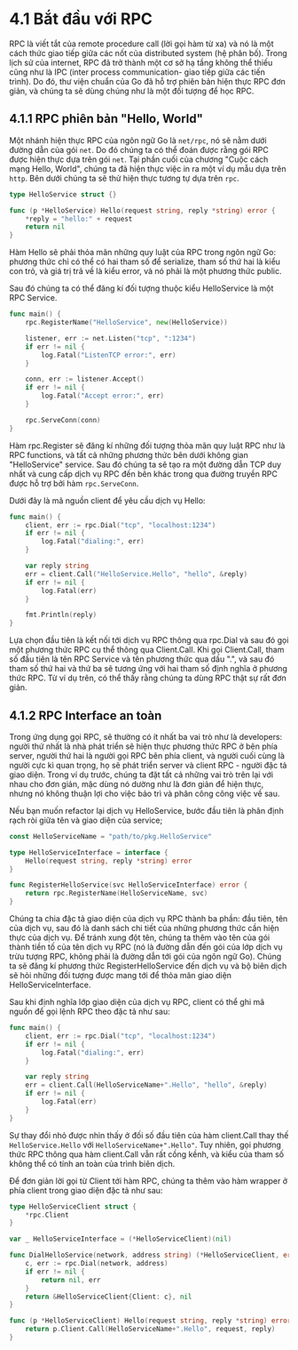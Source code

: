 # 4.1 Bắt đầu với RPC

RPC là viết tắt của remote procedure call (lời gọi hàm từ xa) và nó là một cách thức giao tiếp giữa các nốt của distributed system (hệ phân bố). Trong lịch sử của internet, RPC đã trở thành một cơ sở hạ tầng không thể thiếu cũng như là IPC (inter process communication- giao tiếp giữa các tiến trình). Do đó, thư viện chuẩn của Go đã hỗ trợ phiên bản hiện thực RPC đơn giản, và chúng ta sẽ dùng chúng như là một đối tượng để học RPC.

## 4.1.1 RPC phiên bản "Hello, World"

Một nhánh hiện thực RPC của ngôn ngữ Go là `net/rpc`, nó sẽ nằm dưới đường dẫn của gói `net`. Do đó chúng ta có thể đoán được rằng gói RPC được hiện thực dựa trên gói `net`. Tại phần cuối của chương "Cuộc cách mạng Hello, World", chúng ta đã hiện thực việc in ra một ví dụ mẫu dựa trên `http`. Bên dưới chúng ta sẽ thử hiện thực tương tự dựa trên `rpc`.

```go
type HelloService struct {}

func (p *HelloService) Hello(request string, reply *string) error {
    *reply = "hello:" + request
    return nil
}
```

Hàm Hello sẽ phải thỏa mãn những quy luật của RPC trong ngôn ngữ Go: phương thức chỉ có thể có hai tham số để serialize, tham số thứ hai là kiểu con trỏ, và giá trị trả về là kiểu error, và nó phải là một phương thức public.

Sau đó chúng ta có thể đăng kí đối tượng thuộc kiểu HelloService là một RPC Service.

```go
func main() {
    rpc.RegisterName("HelloService", new(HelloService))

    listener, err := net.Listen("tcp", ":1234")
    if err != nil {
        log.Fatal("ListenTCP error:", err)
    }

    conn, err := listener.Accept()
    if err != nil {
        log.Fatal("Accept error:", err)
    }

    rpc.ServeConn(conn)
}
```

Hàm rpc.Register sẽ đăng kí những đối tượng thỏa mãn quy luật RPC như là RPC functions, và tất cả những phương thức bên dưới không gian  "HelloService" service. Sau đó chúng ta sẽ tạo ra một đường dẫn TCP duy nhất và cung cấp dịch vụ RPC đến bên khác trong qua đường truyền RPC được hỗ trợ bởi hàm `rpc.ServeConn`.

Dưới đây là mã nguồn client để yêu cầu dịch vụ Hello:

```go
func main() {
    client, err := rpc.Dial("tcp", "localhost:1234")
    if err != nil {
        log.Fatal("dialing:", err)
    }

    var reply string
    err = client.Call("HelloService.Hello", "hello", &reply)
    if err != nil {
        log.Fatal(err)
    }

    fmt.Println(reply)
}
```

Lựa chọn đầu tiên là kết nối tới dịch vụ RPC thông qua rpc.Dial và sau đó gọi một phương thức RPC cụ thể thông qua Client.Call. Khi gọi Client.Call, tham số đầu tiên là tên RPC Service và tên phương thức qua dấu ".", và sau đó tham số thứ hai và thứ ba sẽ tương ứng với hai tham số định nghĩa ở phương thức RPC.
Từ ví dụ trên, có thể thấy rằng chúng ta dùng RPC thật sự rất đơn giản.

## 4.1.2 RPC Interface an toàn

Trong ứng dụng gọi RPC, sẽ thường có ít nhất ba vai trò như là developers: người thứ nhất là nhà phát triển sẽ hiện thực phương thức RPC ở bên phía server, người thứ hai là người gọi RPC bên phía client, và người cuối cùng là người cực kì quan trọng, họ sẽ phát triển server và client RPC - người đặc tả giao diện. Trong ví dụ trước, chúng ta đặt tất cả những vai trò trên lại với nhau cho đơn giản, mặc dùng nó dường như là đơn giản để hiện thực, nhưng nó không thuận lợi cho việc bảo trì và phân công công việc về sau.

Nếu bạn muốn refactor lại dịch vụ HelloService, bước đầu tiên là phân định rạch ròi giữa tên và giao diện của service;

```go
const HelloServiceName = "path/to/pkg.HelloService"

type HelloServiceInterface = interface {
    Hello(request string, reply *string) error
}

func RegisterHelloService(svc HelloServiceInterface) error {
    return rpc.RegisterName(HelloServiceName, svc)
}
```

Chúng ta chia đặc tả giao diện của dịch vụ RPC thành ba phần: đầu tiên, tên của dịch vụ, sau đó là danh sách chi tiết của những phương thức cần hiện thực của dịch vụ. Để tránh xung đột tên, chúng ta thêm vào tên của gói thành tiền tố của tên dịch vụ RPC (nó là đường dẫn đến gói của lớp dịch vụ trừu tượng RPC, không phải là đường dẫn tới gói của ngôn ngữ Go). Chúng ta sẽ đăng kí phương thức RegisterHelloService đến dịch vụ và bộ biên dịch sẽ hỏi những đối tượng được mang tới để thỏa mãn giao diện HelloServiceInterface.

Sau khi định nghĩa lớp giao diện của dịch vụ RPC, client có thể ghi mã nguồn để gọi lệnh RPC theo đặc tả như sau:

```go
func main() {
    client, err := rpc.Dial("tcp", "localhost:1234")
    if err != nil {
        log.Fatal("dialing:", err)
    }

    var reply string
    err = client.Call(HelloServiceName+".Hello", "hello", &reply)
    if err != nil {
        log.Fatal(err)
    }
}
```

Sự thay đổi nhỏ được nhìn thấy ở đối số đầu tiên của hàm client.Call thay thế `HelloService.Hello` với 
`HelloServiceName+".Hello"`. Tuy nhiên, gọi phương thức RPC thông qua hàm client.Call vẫn rất cồng kềnh, và kiểu của tham số không thể có tính an toàn của trình biên dịch.

Để đơn giản lời gọi từ Client tới hàm RPC, chúng ta thêm vào hàm wrapper ở phía client trong giao diện đặc tả như sau:

```go
type HelloServiceClient struct {
    *rpc.Client
}

var _ HelloServiceInterface = (*HelloServiceClient)(nil)

func DialHelloService(network, address string) (*HelloServiceClient, error) {
    c, err := rpc.Dial(network, address)
    if err != nil {
        return nil, err
    }
    return &HelloServiceClient{Client: c}, nil
}

func (p *HelloServiceClient) Hello(request string, reply *string) error {
    return p.Client.Call(HelloServiceName+".Hello", request, reply)
}
```

